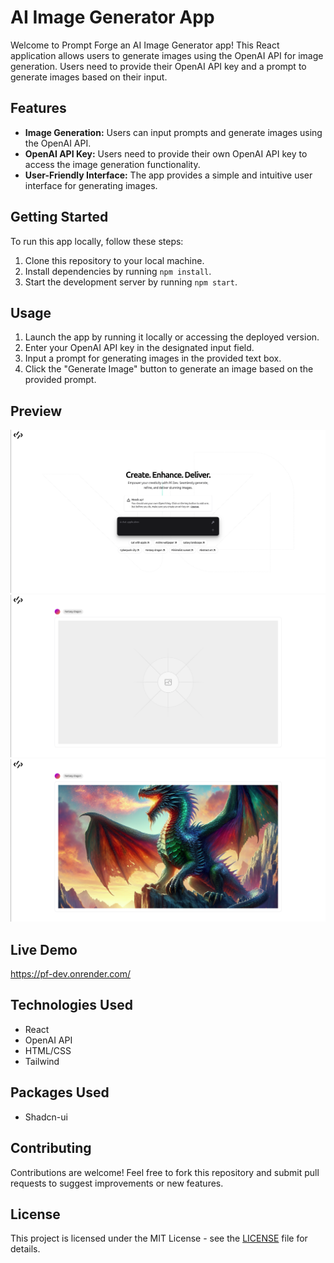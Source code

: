 # AI Image Generator App

Welcome to Prompt Forge an AI Image Generator app! This React application allows users to generate images using the OpenAI API for image generation. Users need to provide their OpenAI API key and a prompt to generate images based on their input.

## Features

- **Image Generation:** Users can input prompts and generate images using the OpenAI API.
- **OpenAI API Key:** Users need to provide their own OpenAI API key to access the image generation functionality.
- **User-Friendly Interface:** The app provides a simple and intuitive user interface for generating images.

## Getting Started

To run this app locally, follow these steps:

1. Clone this repository to your local machine.
2. Install dependencies by running `npm install`.
3. Start the development server by running `npm start`.

## Usage

1. Launch the app by running it locally or accessing the deployed version.
2. Enter your OpenAI API key in the designated input field.
3. Input a prompt for generating images in the provided text box.
4. Click the "Generate Image" button to generate an image based on the provided prompt.

## Preview

![Screenshot](one.png)
![Screenshot](two.png)
![Screenshot](three.png)

## Live Demo

<https://pf-dev.onrender.com/>

## Technologies Used

- React
- OpenAI API
- HTML/CSS
- Tailwind

  
## Packages Used

- Shadcn-ui

## Contributing

Contributions are welcome! Feel free to fork this repository and submit pull requests to suggest improvements or new features.

## License

This project is licensed under the MIT License - see the [LICENSE](LICENSE) file for details.
